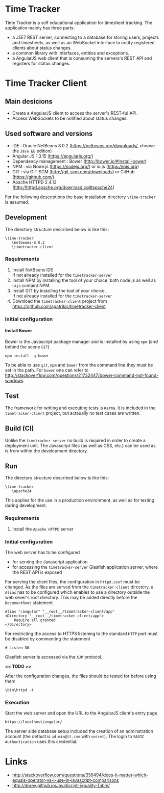 # Time Tracker
Time Tracker is a self educational application for timesheet tracking. The application mainly has three parts:
- a JEE7 REST server, connecting to a database for storing users, projects and timesheets, as well as an WebSocket interface to notify registered clients about status changes.
- a common library with interfaces, entities and exceptions.
- a AngularJS web client that is consuming the servers's REST API and registers for status changes.

# Time Tracker Client
## Main desicions
- Create a AngularJS client to access the server's REST-ful API.
- Access WebSockets to be notified about status changes.

## Used software and versions
- IDE : Oracle NetBeans 8.0.2 (https://netbeans.org/downloads/, choose the `Java EE` edition)
- Angular JS 1.3.15 (https://angularjs.org/)
- Dependency management : Bower (http://bower.io/#install-bower)
- NPM : via Node.js (https://nodejs.org/) or io.js (https://iojs.org)
- GIT : via GIT SCM (http://git-scm.com/downloads) or GitHub (https://github.com/)
- Apache HTTPD 2.4.12 (http://httpd.apache.org/download.cgi#apache24)

For the following descriptions the base installation directory `\time-tracker` is assumed.

## Development
The directory structure described below is like this:
```
\time-tracker
   \netbeans-8.0.2
   \timetracker-client
```

### Requirements
1. Install NetBeans IDE  
  If not already installed for the `timetracker-server`
1. Install NPM by installing the tool of your choice, both node.js as well as io.js containt NPM.
1. Install GIT by installing the tool of your choice.  
  If not already installed for the `timetracker-server`
1. Download the `timetracker-client` project from https://github.com/apatrikis/timetracker-client

### Initial configuration
#### Install Bower
Bower is the Javascript package manager and is installed by using `npm` (and behind the scene `GIT`)
```
npm install -g bower
```

To be able to use `git`, `npm` and `bower` from the command line they must be set in the path.
For `bower` one can refer to http://stackoverflow.com/questions/21732447/bower-command-not-found-windows.


## Test
The framework for writing and executing tests is `Karma`. It is included in the `timetracker-client` project, but actaually no test cases are written.


## Build (CI)
Unlike the `timetracker-server` no build is required in order to create a deployment unit. The Javascript files (as well as CSS, etc.) can be used as is from within the development directory.


## Run
The directory structure described below is like this:
```
\time-tracker
   \apache24
```

This applies for the use in a production environment, as well as for testing during development.

### Requirements
1. Install the `Apache HTTPD` server

### Initial configuration
The web server has to be configured
- for serving the Javascript application
- for accessing the `timetracker-server` Glasfish application server, where the REST API is exposed

For serving the client files, the configuration in `httpd.conf` must be changed. As the files are served from the `timetracker-client` dircetory, a `Alias` has to be configured which enables to use a directory outside the web sever's root directory. This may be added directly before the `DocumentRoot` statement

```
Alias "/angular" "__root__/timetracker-client/app"
<Directory "__root__/timetracker-client/app">
    Require all granted
</Directory>
```

For restricting the access to HTTPS listening to the standard `HTTP` port must be disabled by commenting the statement
```
# Listen 80
```

Glasfish server is accessed via the `AJP` protocol.

**<< TODO >>**

After the configuration changes, the files should be tested for before using them.
```
\bin\httpd -t
```


### Execution
Start the web server and open the URL to the AngularJS client's entry page.
```
https://localhost/angular/
```

The server side database setup included the creation of an adminstration account (the default is `ad.min@tt.com` with `secret`). The login to `BASIC Authentication` uses this credential.


# Links
- http://stackoverflow.com/questions/359494/does-it-matter-which-equals-operator-vs-i-use-in-javascript-comparisons
- http://dorey.github.io/JavaScript-Equality-Table/
